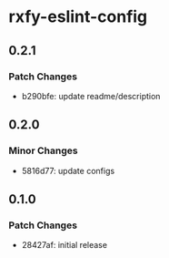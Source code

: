 # rxfy-eslint-config

## 0.2.1

### Patch Changes

- b290bfe: update readme/description

## 0.2.0

### Minor Changes

- 5816d77: update configs

## 0.1.0

### Patch Changes

- 28427af: initial release
